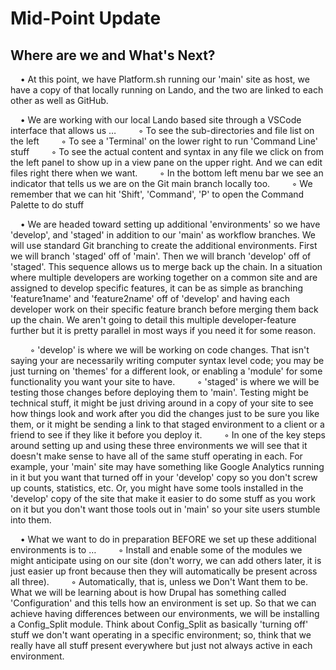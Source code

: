 
# Mid-Point Update

## Where are we and What's Next?

&nbsp;&nbsp;&nbsp;&nbsp;• At this point, we have Platform.sh running our 'main' site as host, we have a copy of that locally running on Lando, and the two are linked to each other as well as GitHub.

&nbsp;&nbsp;&nbsp;&nbsp;• We are working with our local Lando based site through a VSCode interface that allows us …
&nbsp;&nbsp;&nbsp;&nbsp;&nbsp;&nbsp;&nbsp;&nbsp;◦ To see the sub-directories and file list on the left
&nbsp;&nbsp;&nbsp;&nbsp;&nbsp;&nbsp;&nbsp;&nbsp;◦ To see a 'Terminal' on the lower right to run 'Command Line' stuff
&nbsp;&nbsp;&nbsp;&nbsp;&nbsp;&nbsp;&nbsp;&nbsp;◦ To see the actual content and syntax in any file we click on from the left panel to show up in a view pane on the upper right.  And we can edit files right there when we want.
&nbsp;&nbsp;&nbsp;&nbsp;&nbsp;&nbsp;&nbsp;&nbsp;◦ In the bottom left menu bar we see an indicator that tells us we are on the Git main branch locally too.
&nbsp;&nbsp;&nbsp;&nbsp;&nbsp;&nbsp;&nbsp;&nbsp;◦ We remember that we can hit 'Shift', 'Command', 'P' to open the Command Palette to do stuff 

&nbsp;&nbsp;&nbsp;&nbsp;• We are headed toward setting up additional 'environments' so we have 'develop', and 'staged' in addition to our 'main' as workflow branches.  We will use standard Git branching to create the additional environments.  First we will branch 'staged' off of 'main'.  Then we will branch 'develop' off of 'staged'.  This sequence allows us to merge back up the chain.  In a situation where multiple developers are working together on a common site and are assigned to develop specific features, it can be as simple as branching 'feature1name' and 'feature2name' off of 'develop' and having each developer work on their specific feature branch before merging them back up the chain.  We aren't going to detail this multiple developer-feature further but it is pretty parallel in most ways if you need it for some reason. 

&nbsp;&nbsp;&nbsp;&nbsp;&nbsp;&nbsp;&nbsp;&nbsp;◦ 'develop' is where we will be working on code changes.  That isn't saying your are necessarily writing computer syntax level code; you may be just turning on 'themes' for a different look, or enabling a 'module' for some functionality you want your site to have. 
&nbsp;&nbsp;&nbsp;&nbsp;&nbsp;&nbsp;&nbsp;&nbsp;◦ 'staged' is where we will be testing those changes before deploying them to 'main'.  Testing might be technical stuff, it might be just driving around in a copy of your site to see how things look and work after you did the changes just to be sure you like them, or it might be sending a link to that staged environment to a client or a friend to see if they like it before you deploy it. 
&nbsp;&nbsp;&nbsp;&nbsp;&nbsp;&nbsp;&nbsp;&nbsp;◦ In one of the key steps around setting up and using these three environments we will see that it doesn't make sense to have all of the same stuff operating in each.  For example, your 'main' site may have something like Google Analytics running in it but you want that turned off in your 'develop' copy so you don't screw up counts, statistics, etc.  Or, you might have some tools installed in the 'develop' copy of the site that make it easier to do some stuff as you work on it but you don't want those tools out in 'main' so your site users stumble into them.

&nbsp;&nbsp;&nbsp;&nbsp;• What we want to do in preparation BEFORE we set up these additional environments is to …
&nbsp;&nbsp;&nbsp;&nbsp;&nbsp;&nbsp;&nbsp;&nbsp;◦ Install and enable some of the modules we might anticipate using on our site (don't worry, we can add others later, it is just easier up front because then they will automatically be present across all three).
&nbsp;&nbsp;&nbsp;&nbsp;&nbsp;&nbsp;&nbsp;&nbsp;◦ Automatically, that is, unless we Don't Want them to be.  What we will be learning about is how Drupal has something called 'Configuration' and this tells how an environment is set up.  So that we can achieve having differences between our environments, we will be installing a Config_Split module.  Think about Config_Split as basically 'turning off' stuff we don't want operating in a specific environment; so, think that we really have all stuff present everywhere but just not always active in each environment. 
